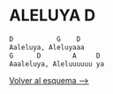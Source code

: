 # ALELUYA D

```bash
D           G    D
Aaleluya, Aleluyaaa
G      D        A     D
Aaaleluya, Aleluuuuuu ya

```

[Volver al esquema -->](../maria.md)
